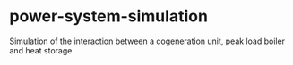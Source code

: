 power-system-simulation
=======================

Simulation of the interaction between a cogeneration unit, peak load boiler and heat storage.
